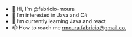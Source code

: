 - 👋 Hi, I’m @fabricio-moura
- 👀 I’m interested in Java and C#
- 🌱 I’m currently learning Java and react
- 📫 How to reach me rmoura.fabricio@gmail.co,

<!---
fabricio-moura/fabricio-moura is a ✨ special ✨ repository because its `README.md` (this file) appears on your GitHub profile.
You can click the Preview link to take a look at your changes.
--->
